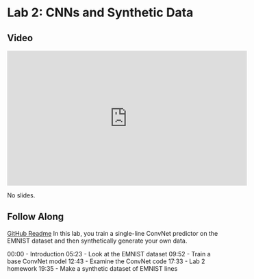 # Lab 2: CNNs and Synthetic Data

## Video

<iframe width="560" height="315" src="https://www.youtube.com/embed/G70sKcMz_JI" frameborder="0" allow="accelerometer; autoplay; clipboard-write; encrypted-media; gyroscope; picture-in-picture" allowfullscreen></iframe>

No slides.

## Follow Along

[GitHub Readme](https://www.google.com/url?q=https://github.com/full-stack-deep-learning/fsdl-text-recognizer-2021-labs/blob/main/lab2/readme.md)
In this lab, you train a single-line ConvNet predictor on the EMNIST dataset and then synthetically generate your own data.

00:00 - Introduction
05:23 - Look at the EMNIST dataset
09:52 - Train a base ConvNet model
12:43 - Examine the ConvNet code
17:33 - Lab 2 homework
19:35 - Make a synthetic dataset of EMNIST lines

